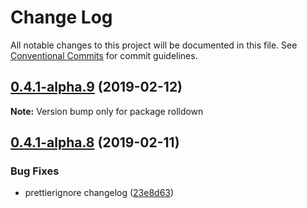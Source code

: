# Change Log

All notable changes to this project will be documented in this file.
See [Conventional Commits](https://conventionalcommits.org) for commit guidelines.

## [0.4.1-alpha.9](https://github.com/tunnckoCore/hq/compare/rolldown@0.4.1-alpha.8...rolldown@0.4.1-alpha.9) (2019-02-12)

**Note:** Version bump only for package rolldown





## [0.4.1-alpha.8](https://github.com/tunnckoCore/hq/compare/rolldown@0.4.1-alpha.7...rolldown@0.4.1-alpha.8) (2019-02-11)


### Bug Fixes

* prettierignore changelog ([23e8d63](https://github.com/tunnckoCore/hq/commit/23e8d63))
